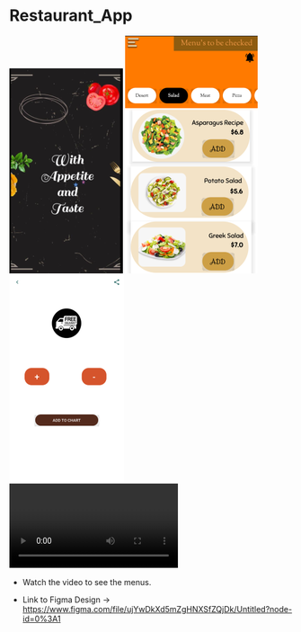 # Restaurant_App

![home.png](https://github.com/advancepro/Restaurant_App/blob/master/screens/home.PNG)
![mainactivity.png](https://github.com/advancepro/Restaurant_App/blob/master/screens/mainactivity2.PNG)
![details.png](https://github.com/advancepro/Restaurant_App/blob/master/details.PNG)
![video.mp4](https://github.com/advancepro/Restaurant_App/blob/master/video.mp4)

* Watch the video to see the menus.

* Link to Figma Design -> https://www.figma.com/file/ujYwDkXd5mZgHNXSfZQjDk/Untitled?node-id=0%3A1


